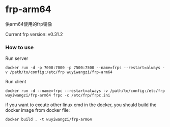 # frp-arm64
供arm64使用的frp镜像

Current frp version: v0.31.2

### How to use

Run server

```shell
docker run -d -p 7000:7000 -p 7500:7500 --name=frps --restart=always -v /path/to/config:/etc/frp wuyiwangzi/frp-arm64
```

Run client

```shell
docker run -d --name=frpc --restart=always -v /path/to/config:/etc/frp wuyiwangzi/frp-arm64 frpc -c /etc/frp/frpc.ini
```

if you want to excute other linux cmd in the docker, you should build the docker image from docker file:

```shell
docker build . -t wuyiwangzi/frp-arm64
```
